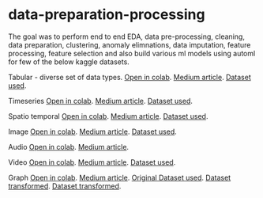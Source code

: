# data-preparation-processing
The goal was to perform end to end EDA, data pre-processing, cleaning, data preparation, clustering, anomaly elimnations, data imputation, feature processing, feature selection and also build various ml models using automl for few of the below kaggle datasets.

Tabular - diverse set of data types.
[Open in colab](https://colab.research.google.com/drive/1ktPudKoAFswix4v5mlgI7LD_d4SzlmGQ?usp=sharing).
[Medium article](https://medium.com/@jsalammagari/leveraging-gpt-4s-code-interpreter-for-rapid-data-analysis-a-groundwater-quality-case-study-0fb7d735037c).
[Dataset used](https://drive.google.com/file/d/1-iYBw9iJL6vhqTID9V-8lx2XLGVLCXml/view?usp=sharing).

Timeseries
[Open in colab](https://colab.research.google.com/drive/1OR22hKWTAjzIGkjr9pXBMGadS53WY6aU?usp=sharing).
[Medium article](https://medium.com/@jsalammagari/leveraging-gpt-4-code-interpreter-for-rapid-data-analysis-a-case-study-on-london-bike-sharing-d9b9189a6320).
[Dataset used](https://drive.google.com/file/d/1dpCxvqPMTI8fg6bKJgCdrktvrCQHNuPe/view?usp=sharing).

Spatio temporal
[Open in colab](https://colab.research.google.com/drive/1zEaBUKGWq7ABbFXvsX7dHR8s9710fCV_?usp=sharing).
[Medium article](https://medium.com/@jsalammagari/leveraging-gpt-4s-code-interpreter-for-rapid-data-analysis-and-modeling-7c3542f6e169).
[Dataset used](https://drive.google.com/file/d/16PnhwLbXE4_32xx0kk1nvQwEXtgm-z1l/view?usp=sharing).

Image
[Open in colab](https://colab.research.google.com/drive/1b5PYn3y2eq7yjdgx2qHI_AIpeqlb9-Uu?usp=sharing).
[Medium article](https://medium.com/@jsalammagari/leveraging-gpt-4-for-rapid-data-science-experiments-image-eda-766043542e17).
[Dataset used](https://drive.google.com/drive/folders/1NeaxUhR1eH3fHluTDqPxSpafM8hUFXPO?usp=sharing).

Audio
[Open in colab](https://colab.research.google.com/drive/1adfvjO2BsCwXcwD7oxVZ7nNnXLqLCdVg?usp=sharing).
[Medium article](https://medium.com/@jsalammagari/leveraging-gpt-4s-code-interpreter-for-rapid-data-science-on-audio-data-9c7bf701008f).

Video
[Open in colab](https://colab.research.google.com/drive/1W-0y_jeJjwW5HYfNXVcuOuIzvUXe08To?usp=sharing).
[Medium article](https://medium.com/@jsalammagari/leveraging-gpt-4-for-rapid-data-science-workflows-video-dataset-69ba772c5604).
[Dataset used](https://drive.google.com/file/d/1mg7dBb3qfH5udtKZsONoRar6vhBkoJZN/view?usp=sharing).

Graph
[Open in colab](https://colab.research.google.com/drive/1daweGrdz83Xv2h4IQx4An1dZyQuJd-M8?usp=sharing).
[Medium article](https://medium.com/@jsalammagari/rapid-data-science-with-gpt-4s-code-interpreter-graph-eda-b651a1b08ee9).
[Original Dataset used](https://drive.google.com/file/d/1K9dm89Ob_BwbpBnT17jeiV_9lUjejRhQ/view?usp=sharing).
[Dataset transformed](https://drive.google.com/file/d/1KfIFUIi-oUZoAoQkTu7PPKwXINcSEOv8/view?usp=sharing).
[Dataset transformed](https://drive.google.com/file/d/1MCjZrRyQqfp8IUbTnOL_6eSwjlqY4qHJ/view?usp=sharing).

